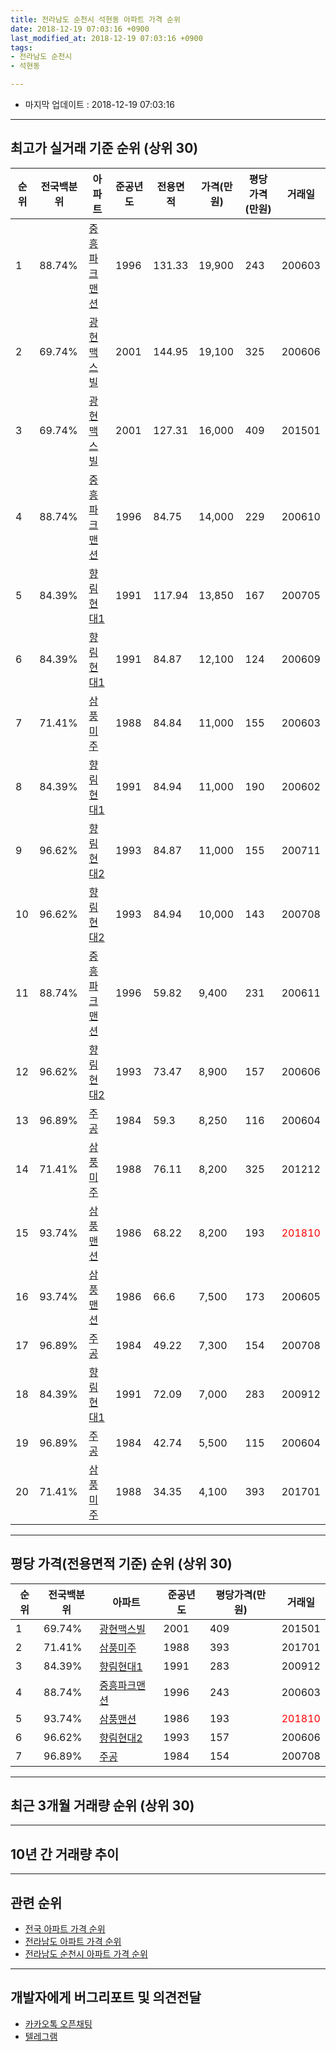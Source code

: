 ```yaml
---
title: 전라남도 순천시 석현동 아파트 가격 순위
date: 2018-12-19 07:03:16 +0900
last_modified_at: 2018-12-19 07:03:16 +0900
tags:
- 전라남도 순천시
- 석현동

---
```


* 마지막 업데이트 : 2018-12-19 07:03:16

---

## 최고가 실거래 기준 순위 (상위 30)


|순위|전국백분위|아파트|준공년도|전용면적|가격(만원)|평당가격(만원)|거래일|
|---|---|---|---|---|---|---|---|
|1|88.74%|[중흥파크맨션](https://search.naver.com/search.naver?query=%EC%A0%84%EB%9D%BC%EB%82%A8%EB%8F%84+%EC%88%9C%EC%B2%9C%EC%8B%9C+%EC%84%9D%ED%98%84%EB%8F%99+%EC%A4%91%ED%9D%A5%ED%8C%8C%ED%81%AC%EB%A7%A8%EC%85%98)|1996|131.33|19,900|243|200603|
|2|69.74%|[광현맥스빌](https://search.naver.com/search.naver?query=%EC%A0%84%EB%9D%BC%EB%82%A8%EB%8F%84+%EC%88%9C%EC%B2%9C%EC%8B%9C+%EC%84%9D%ED%98%84%EB%8F%99+%EA%B4%91%ED%98%84%EB%A7%A5%EC%8A%A4%EB%B9%8C)|2001|144.95|19,100|325|200606|
|3|69.74%|[광현맥스빌](https://search.naver.com/search.naver?query=%EC%A0%84%EB%9D%BC%EB%82%A8%EB%8F%84+%EC%88%9C%EC%B2%9C%EC%8B%9C+%EC%84%9D%ED%98%84%EB%8F%99+%EA%B4%91%ED%98%84%EB%A7%A5%EC%8A%A4%EB%B9%8C)|2001|127.31|16,000|409|201501|
|4|88.74%|[중흥파크맨션](https://search.naver.com/search.naver?query=%EC%A0%84%EB%9D%BC%EB%82%A8%EB%8F%84+%EC%88%9C%EC%B2%9C%EC%8B%9C+%EC%84%9D%ED%98%84%EB%8F%99+%EC%A4%91%ED%9D%A5%ED%8C%8C%ED%81%AC%EB%A7%A8%EC%85%98)|1996|84.75|14,000|229|200610|
|5|84.39%|[향림현대1](https://search.naver.com/search.naver?query=%EC%A0%84%EB%9D%BC%EB%82%A8%EB%8F%84+%EC%88%9C%EC%B2%9C%EC%8B%9C+%EC%84%9D%ED%98%84%EB%8F%99+%ED%96%A5%EB%A6%BC%ED%98%84%EB%8C%801)|1991|117.94|13,850|167|200705|
|6|84.39%|[향림현대1](https://search.naver.com/search.naver?query=%EC%A0%84%EB%9D%BC%EB%82%A8%EB%8F%84+%EC%88%9C%EC%B2%9C%EC%8B%9C+%EC%84%9D%ED%98%84%EB%8F%99+%ED%96%A5%EB%A6%BC%ED%98%84%EB%8C%801)|1991|84.87|12,100|124|200609|
|7|71.41%|[삼풍미주](https://search.naver.com/search.naver?query=%EC%A0%84%EB%9D%BC%EB%82%A8%EB%8F%84+%EC%88%9C%EC%B2%9C%EC%8B%9C+%EC%84%9D%ED%98%84%EB%8F%99+%EC%82%BC%ED%92%8D%EB%AF%B8%EC%A3%BC)|1988|84.84|11,000|155|200603|
|8|84.39%|[향림현대1](https://search.naver.com/search.naver?query=%EC%A0%84%EB%9D%BC%EB%82%A8%EB%8F%84+%EC%88%9C%EC%B2%9C%EC%8B%9C+%EC%84%9D%ED%98%84%EB%8F%99+%ED%96%A5%EB%A6%BC%ED%98%84%EB%8C%801)|1991|84.94|11,000|190|200602|
|9|96.62%|[향림현대2](https://search.naver.com/search.naver?query=%EC%A0%84%EB%9D%BC%EB%82%A8%EB%8F%84+%EC%88%9C%EC%B2%9C%EC%8B%9C+%EC%84%9D%ED%98%84%EB%8F%99+%ED%96%A5%EB%A6%BC%ED%98%84%EB%8C%802)|1993|84.87|11,000|155|200711|
|10|96.62%|[향림현대2](https://search.naver.com/search.naver?query=%EC%A0%84%EB%9D%BC%EB%82%A8%EB%8F%84+%EC%88%9C%EC%B2%9C%EC%8B%9C+%EC%84%9D%ED%98%84%EB%8F%99+%ED%96%A5%EB%A6%BC%ED%98%84%EB%8C%802)|1993|84.94|10,000|143|200708|
|11|88.74%|[중흥파크맨션](https://search.naver.com/search.naver?query=%EC%A0%84%EB%9D%BC%EB%82%A8%EB%8F%84+%EC%88%9C%EC%B2%9C%EC%8B%9C+%EC%84%9D%ED%98%84%EB%8F%99+%EC%A4%91%ED%9D%A5%ED%8C%8C%ED%81%AC%EB%A7%A8%EC%85%98)|1996|59.82|9,400|231|200611|
|12|96.62%|[향림현대2](https://search.naver.com/search.naver?query=%EC%A0%84%EB%9D%BC%EB%82%A8%EB%8F%84+%EC%88%9C%EC%B2%9C%EC%8B%9C+%EC%84%9D%ED%98%84%EB%8F%99+%ED%96%A5%EB%A6%BC%ED%98%84%EB%8C%802)|1993|73.47|8,900|157|200606|
|13|96.89%|[주공](https://search.naver.com/search.naver?query=%EC%A0%84%EB%9D%BC%EB%82%A8%EB%8F%84+%EC%88%9C%EC%B2%9C%EC%8B%9C+%EC%84%9D%ED%98%84%EB%8F%99+%EC%A3%BC%EA%B3%B5)|1984|59.3|8,250|116|200604|
|14|71.41%|[삼풍미주](https://search.naver.com/search.naver?query=%EC%A0%84%EB%9D%BC%EB%82%A8%EB%8F%84+%EC%88%9C%EC%B2%9C%EC%8B%9C+%EC%84%9D%ED%98%84%EB%8F%99+%EC%82%BC%ED%92%8D%EB%AF%B8%EC%A3%BC)|1988|76.11|8,200|325|201212|
|15|93.74%|[삼풍맨션](https://search.naver.com/search.naver?query=%EC%A0%84%EB%9D%BC%EB%82%A8%EB%8F%84+%EC%88%9C%EC%B2%9C%EC%8B%9C+%EC%84%9D%ED%98%84%EB%8F%99+%EC%82%BC%ED%92%8D%EB%A7%A8%EC%85%98)|1986|68.22|8,200|193|<span style="color:red">201810</span>|
|16|93.74%|[삼풍맨션](https://search.naver.com/search.naver?query=%EC%A0%84%EB%9D%BC%EB%82%A8%EB%8F%84+%EC%88%9C%EC%B2%9C%EC%8B%9C+%EC%84%9D%ED%98%84%EB%8F%99+%EC%82%BC%ED%92%8D%EB%A7%A8%EC%85%98)|1986|66.6|7,500|173|200605|
|17|96.89%|[주공](https://search.naver.com/search.naver?query=%EC%A0%84%EB%9D%BC%EB%82%A8%EB%8F%84+%EC%88%9C%EC%B2%9C%EC%8B%9C+%EC%84%9D%ED%98%84%EB%8F%99+%EC%A3%BC%EA%B3%B5)|1984|49.22|7,300|154|200708|
|18|84.39%|[향림현대1](https://search.naver.com/search.naver?query=%EC%A0%84%EB%9D%BC%EB%82%A8%EB%8F%84+%EC%88%9C%EC%B2%9C%EC%8B%9C+%EC%84%9D%ED%98%84%EB%8F%99+%ED%96%A5%EB%A6%BC%ED%98%84%EB%8C%801)|1991|72.09|7,000|283|200912|
|19|96.89%|[주공](https://search.naver.com/search.naver?query=%EC%A0%84%EB%9D%BC%EB%82%A8%EB%8F%84+%EC%88%9C%EC%B2%9C%EC%8B%9C+%EC%84%9D%ED%98%84%EB%8F%99+%EC%A3%BC%EA%B3%B5)|1984|42.74|5,500|115|200604|
|20|71.41%|[삼풍미주](https://search.naver.com/search.naver?query=%EC%A0%84%EB%9D%BC%EB%82%A8%EB%8F%84+%EC%88%9C%EC%B2%9C%EC%8B%9C+%EC%84%9D%ED%98%84%EB%8F%99+%EC%82%BC%ED%92%8D%EB%AF%B8%EC%A3%BC)|1988|34.35|4,100|393|201701|


---

## 평당 가격(전용면적 기준) 순위 (상위 30)


|순위|전국백분위|아파트|준공년도|평당가격(만원)|거래일|
|---|---|---|---|---|---|
|1|69.74%|[광현맥스빌](https://search.naver.com/search.naver?query=%EC%A0%84%EB%9D%BC%EB%82%A8%EB%8F%84+%EC%88%9C%EC%B2%9C%EC%8B%9C+%EC%84%9D%ED%98%84%EB%8F%99+%EA%B4%91%ED%98%84%EB%A7%A5%EC%8A%A4%EB%B9%8C)|2001|409|201501|
|2|71.41%|[삼풍미주](https://search.naver.com/search.naver?query=%EC%A0%84%EB%9D%BC%EB%82%A8%EB%8F%84+%EC%88%9C%EC%B2%9C%EC%8B%9C+%EC%84%9D%ED%98%84%EB%8F%99+%EC%82%BC%ED%92%8D%EB%AF%B8%EC%A3%BC)|1988|393|201701|
|3|84.39%|[향림현대1](https://search.naver.com/search.naver?query=%EC%A0%84%EB%9D%BC%EB%82%A8%EB%8F%84+%EC%88%9C%EC%B2%9C%EC%8B%9C+%EC%84%9D%ED%98%84%EB%8F%99+%ED%96%A5%EB%A6%BC%ED%98%84%EB%8C%801)|1991|283|200912|
|4|88.74%|[중흥파크맨션](https://search.naver.com/search.naver?query=%EC%A0%84%EB%9D%BC%EB%82%A8%EB%8F%84+%EC%88%9C%EC%B2%9C%EC%8B%9C+%EC%84%9D%ED%98%84%EB%8F%99+%EC%A4%91%ED%9D%A5%ED%8C%8C%ED%81%AC%EB%A7%A8%EC%85%98)|1996|243|200603|
|5|93.74%|[삼풍맨션](https://search.naver.com/search.naver?query=%EC%A0%84%EB%9D%BC%EB%82%A8%EB%8F%84+%EC%88%9C%EC%B2%9C%EC%8B%9C+%EC%84%9D%ED%98%84%EB%8F%99+%EC%82%BC%ED%92%8D%EB%A7%A8%EC%85%98)|1986|193|<span style="color:red">201810</span>|
|6|96.62%|[향림현대2](https://search.naver.com/search.naver?query=%EC%A0%84%EB%9D%BC%EB%82%A8%EB%8F%84+%EC%88%9C%EC%B2%9C%EC%8B%9C+%EC%84%9D%ED%98%84%EB%8F%99+%ED%96%A5%EB%A6%BC%ED%98%84%EB%8C%802)|1993|157|200606|
|7|96.89%|[주공](https://search.naver.com/search.naver?query=%EC%A0%84%EB%9D%BC%EB%82%A8%EB%8F%84+%EC%88%9C%EC%B2%9C%EC%8B%9C+%EC%84%9D%ED%98%84%EB%8F%99+%EC%A3%BC%EA%B3%B5)|1984|154|200708|


---

## 최근 3개월 거래량 순위 (상위 30)


<div style="width:100%;">
    <canvas id="deal_count_ranking" height="250"></canvas>
</div>


<script>
new Chart(document.getElementById("deal_count_ranking"), {
    type: 'horizontalBar',
    data: {
        labels: ['향림현대1', '중흥파크맨션', '주공', '삼풍맨션'],
        datasets: [{
            label: '실거래 수',
            data: [7, 5, 1, 1],
            borderColor: "rgba(255, 0, 128, 1)",
            backgroundColor: "rgba(255, 0, 128, 0.5)",
            fill: false,
        }]
    },
    options: {
        responsive: true,
        title: {
            display: true,
            text: '최근 3개월 거래량 순위'
        },
        tooltips: {
            mode: 'index',
            intersect: false,
            callbacks: {
                title: function(tooltipItems, data) {
                    return "실거래 수:";
                },
                label: function(tooltipItem, data) {
                    return data.labels[tooltipItem.index] + ": " + tooltipItem.xLabel;
                }
            }
        },
        hover: {
            mode: 'nearest',
            intersect: true
        },
        scales: {
            xAxes: [{
                display: true,
                scaleLabel: {
                    display: true,
                    labelString: '실거래 수'
                },
                ticks: {
                    suggestedMin: 0,
                }
            }],
            yAxes: [{
                display: true,
                ticks: {
                    autoSkip: false,
                    callback: function(value, index, values) {
                        if (value.length > 15)
                            return value.substr(0, 13) + "...";
                        else
                            return value;
                    }
                },
                scaleLabel: {
                    display: false,
                }
            }]
        }
    }
});

</script>


---

## 10년 간 거래량 추이


<div style="width:100%;">
    <canvas id="deal_progress" height="250"></canvas>
</div>

<script>
new Chart(document.getElementById("deal_progress"), {
    type: 'line',
    data: {
        labels: ['200812','200901','200902','200903','200904','200905','200906','200907','200908','200909','200910','200911','200912','201001','201002','201003','201004','201005','201006','201007','201008','201009','201010','201011','201012','201101','201102','201103','201104','201105','201106','201107','201108','201109','201110','201111','201112','201201','201202','201203','201204','201205','201206','201207','201208','201209','201210','201211','201212','201301','201302','201303','201304','201305','201306','201307','201308','201309','201310','201311','201312','201401','201402','201403','201404','201405','201406','201407','201408','201409','201410','201411','201412','201501','201502','201503','201504','201505','201506','201507','201508','201509','201510','201511','201512','201601','201602','201603','201604','201605','201606','201607','201608','201609','201610','201611','201612','201701','201702','201703','201704','201705','201706','201707','201708','201709','201710','201711','201712','201801','201802','201803','201804','201805','201806','201807','201808','201809','201810','201811','201812'],
        datasets: [{
            label: '실거래 수',
            pointRadius: 1,
            data: [3, 2, 3, 4, 5, 4, 4, 9, 2, 4, 13, 5, 5, 10, 5, 5, 8, 3, 4, 9, 7, 7, 4, 5, 3, 5, 6, 9, 6, 7, 5, 4, 4, 7, 5, 1, 6, 9, 4, 6, 4, 7, 3, 2, 3, 4, 3, 6, 9, 2, 5, 3, 3, 6, 2, 3, 3, 5, 6, 4, 1, 3, 4, 3, 6, 4, 6, 3, 2, 8, 4, 5, 4, 6, 5, 3, 6, 5, 5, 5, 11, 18, 5, 7, 6, 1, 3, 4, 6, 5, 5, 8, 5, 6, 9, 7, 8, 4, 7, 6, 6, 8, 5, 3, 6, 9, 3, 11, 4, 6, 4, 13, 8, 8, 4, 1, 9, 5, 7, 6, 1],
            borderColor: "rgba(255, 201, 14, 1)",
            backgroundColor: "rgba(255, 201, 14, 0.5)",
            fill: true,
        }]
    },
    options: {
        responsive: true,
        title: {
            display: true,
            text: '10년간 거래량 추이'
        },
        tooltips: {
            mode: 'index',
            intersect: false,
        },
        hover: {
            mode: 'nearest',
            intersect: true
        },
        scales: {
            xAxes: [{
                display: true,
                scaleLabel: {
                    display: true,
                    labelString: '년/월'
                }
            }],
            yAxes: [{
                display: true,
                ticks: {
                    suggestedMin: 0,
                },
                scaleLabel: {
                    display: true,
                    labelString: '실거래 수'
                }
            }]
        }
    }
});

</script>


---

## 관련 순위

- [전국 아파트 가격 순위](https://inasie.github.io/apt-ranking/전국)
- [전라남도 아파트 가격 순위](https://inasie.github.io/apt-ranking/전라남도)
- [전라남도 순천시 아파트 가격 순위](https://inasie.github.io/apt-ranking/전라남도-순천시)


---

## 개발자에게 버그리포트 및 의견전달

- [카카오톡 오픈채팅](https://open.kakao.com/o/gLJUAP4)
- [텔레그램](https://t.me/inasie)

